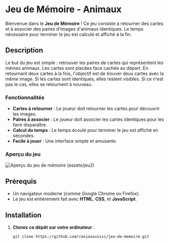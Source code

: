 # Jeu de Mémoire - Animaux

Bienvenue dans le **Jeu de Mémoire** ! Ce jeu consiste à retourner des cartes et à associer des paires d'images d'animaux identiques. Le temps nécessaire pour terminer le jeu est calculé et affiché à la fin.

## Description

Le but du jeu est simple : retrouver les paires de cartes qui représentent les mêmes animaux. Les cartes sont placées face cachée au départ. En retournant deux cartes à la fois, l'objectif est de trouver deux cartes avec la même image. Si les cartes sont identiques, elles restent visibles. Si ce n'est pas le cas, elles se retournent à nouveau.

### Fonctionnalités

- **Cartes à retourner** : Le joueur doit retourner les cartes pour découvrir les images.
- **Paires à associer** : Le joueur doit associer les cartes identiques pour les faire disparaître.
- **Calcul du temps** : Le temps écoulé pour terminer le jeu est affiché en secondes.
- **Facile à jouer** : Une interface simple et amusante.

### Aperçu du jeu

![Aperçu du jeu de mémoire](assets/jeu1) (assets/jeu2) 

## Prérequis

- Un navigateur moderne (comme Google Chrome ou Firefox).
- Le jeu est entièrement fait avec **HTML**, **CSS**, et **JavaScript**.

## Installation

1. **Clonez ce dépôt sur votre ordinateur** :
   ```bash
   git clone https://github.com/raniasouissi/jeu-de-memoire.git
